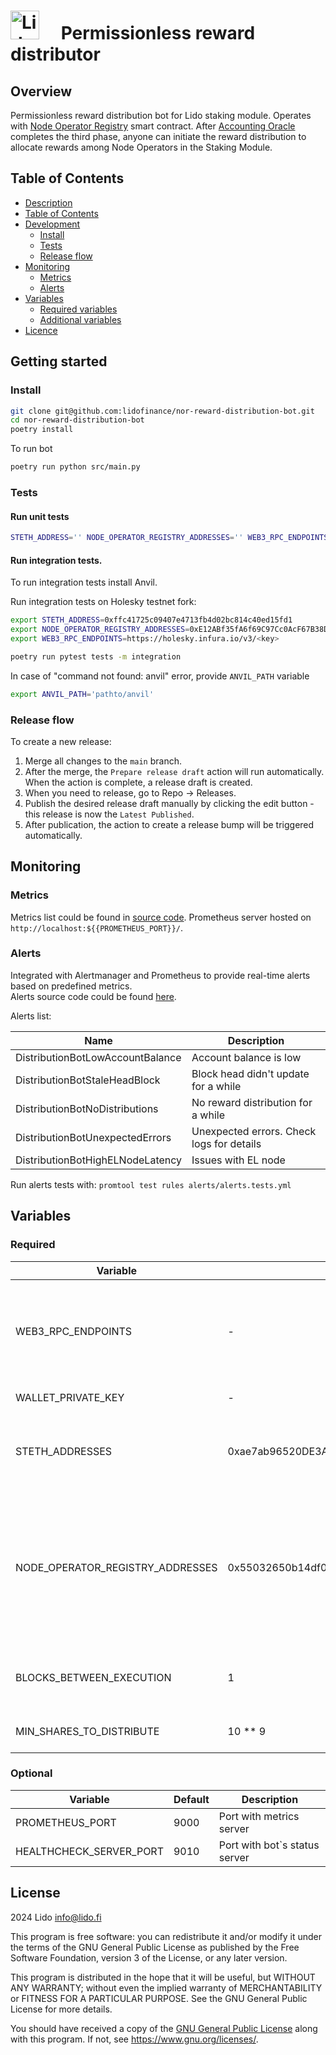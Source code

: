# <img src="https://docs.lido.fi/img/logo.svg" alt="Lido" width="46"/>  Permissionless reward distributor

## Overview

Permissionless reward distribution bot for Lido staking module.
Operates with [Node Operator Registry](https://docs.lido.fi/contracts/node-operators-registry) smart contract.
After [Accounting Oracle](https://docs.lido.fi/guides/oracle-spec/accounting-oracle) completes the third phase,
anyone can initiate the reward distribution to allocate rewards among Node Operators in the Staking Module.

## Table of Contents

- [Description](#overview)
- [Table of Contents](#table-of-contents)
- [Development](#getting-started)
  - [Install](#install)
  - [Tests](#tests)
  - [Release flow](#release-flow)
- [Monitoring](#monitoring)
  - [Metrics](#metrics)
  - [Alerts](#alerts)
- [Variables](#variables)
  - [Required variables](#required)
  - [Additional variables](#optional)
- [Licence](#licence)

## Getting started

### Install

```bash
git clone git@github.com:lidofinance/nor-reward-distribution-bot.git
cd nor-reward-distribution-bot
poetry install
```

To run bot

```bash
poetry run python src/main.py
```

### Tests

#### Run unit tests

```bash
STETH_ADDRESS='' NODE_OPERATOR_REGISTRY_ADDRESSES='' WEB3_RPC_ENDPOINTS='' poetry run pytest tests -m unit
```

#### Run integration tests.

To run integration tests install Anvil.

Run integration tests on Holesky testnet fork:

```bash
export STETH_ADDRESS=0xffc41725c09407e4713fb4d02bc814c40ed15fd1
export NODE_OPERATOR_REGISTRY_ADDRESSES=0xE12ABf35fA6f69C97Cc0AcF67B38D3000435790e
export WEB3_RPC_ENDPOINTS=https://holesky.infura.io/v3/<key>

poetry run pytest tests -m integration
```

In case of "command not found: anvil" error, provide `ANVIL_PATH` variable

```bash
export ANVIL_PATH='pathto/anvil'
```

### Release flow

To create a new release:

1. Merge all changes to the `main` branch.
2. After the merge, the `Prepare release draft` action will run automatically. When the action is complete, a release draft is created.
3. When you need to release, go to Repo → Releases.
4. Publish the desired release draft manually by clicking the edit button - this release is now the `Latest Published`.
5. After publication, the action to create a release bump will be triggered automatically.

## Monitoring

### Metrics

Metrics list could be found in [source code](src/metrics/metrics.py).
Prometheus server hosted on `http://localhost:${{PROMETHEUS_PORT}}/`.

### Alerts

Integrated with Alertmanager and Prometheus to provide real-time alerts based on predefined metrics.  
Alerts source code could be found [here](alerts).

Alerts list:

| Name                             | Description                               |
| -------------------------------- | ----------------------------------------- |
| DistributionBotLowAccountBalance | Account balance is low                    |
| DistributionBotStaleHeadBlock    | Block head didn't update for a while      |
| DistributionBotNoDistributions   | No reward distribution for a while        |
| DistributionBotUnexpectedErrors  | Unexpected errors. Check logs for details |
| DistributionBotHighELNodeLatency | Issues with EL node                       |

Run alerts tests with: `promtool test rules alerts/alerts.tests.yml`

## Variables

### Required

| Variable                         | Default                                    | Description                                                                                                                                               |
| -------------------------------- | ------------------------------------------ | --------------------------------------------------------------------------------------------------------------------------------------------------------- |
| WEB3_RPC_ENDPOINTS               | -                                          | List of rpc endpoints that will be used to send requests (comma separated)                                                                                |
| WALLET_PRIVATE_KEY               | -                                          | Account private key                                                                                                                                       |
| STETH_ADDRESSES         | 0xae7ab96520DE3A18E5e111B5EaAb095312D7fE84 | StETH token address. Address could be found [here](https://docs.lido.fi/deployed-contracts/)                                                              |
| NODE_OPERATOR_REGISTRY_ADDRESSES | 0x55032650b14df07b85bF18A3a3eC8E0Af2e028d5 | Lido Node Operator Registry module address (or based on it). Addresses could be found [here](https://docs.lido.fi/deployed-contracts/). Separate with `,` |
| BLOCKS_BETWEEN_EXECUTION         | 1                                          | Number of blocks between bot executions                                                                                                                   |
| MIN_SHARES_TO_DISTRIBUTE         | 10 \*\* 9                                  | Min number of shares to distribute                                                                                                                        |

### Optional

| Variable                | Default | Description                   |
| ----------------------- | ------- | ----------------------------- |
| PROMETHEUS_PORT         | 9000    | Port with metrics server      |
| HEALTHCHECK_SERVER_PORT | 9010    | Port with bot`s status server |

## License

2024 Lido <info@lido.fi>

This program is free software: you can redistribute it and/or modify
it under the terms of the GNU General Public License as published by
the Free Software Foundation, version 3 of the License, or any later version.

This program is distributed in the hope that it will be useful,
but WITHOUT ANY WARRANTY; without even the implied warranty of
MERCHANTABILITY or FITNESS FOR A PARTICULAR PURPOSE. See the
GNU General Public License for more details.

You should have received a copy of the [GNU General Public License](LICENSE)
along with this program. If not, see <https://www.gnu.org/licenses/>.
